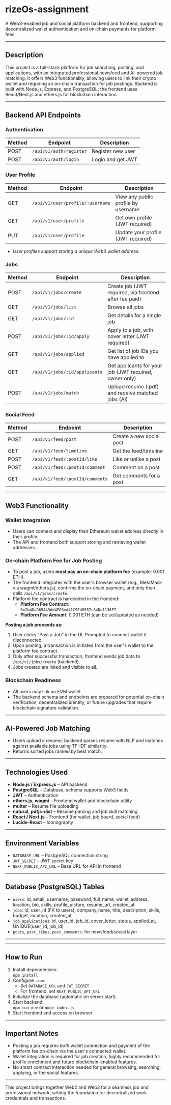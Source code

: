 # rizeOs-assignment

A Web3-enabled job and social platform backend and frontend, supporting decentralized wallet authentication and on-chain payments for platform fees.

---

## Description

This project is a full-stack platform for job searching, posting, and applications, with an integrated professional newsfeed and AI-powered job matching. It offers Web3 functionality, allowing users to link their crypto wallet and requiring an on-chain transaction for job postings. Backend is built with Node.js, Express, and PostgreSQL; the frontend uses React/Next.js and ethers.js for blockchain interaction.

---

## Backend API Endpoints

### Authentication

| Method | Endpoint                         | Description               |
| ------ | ------------------------------- | ------------------------- |
| POST   | `/api/v1/auth/register`          | Register new user         |
| POST   | `/api/v1/auth/login`             | Login and get JWT         |

### User Profile

| Method | Endpoint                                 | Description                              |
| ------ | --------------------------------------- | ---------------------------------------- |
| GET    | `/api/v1/user/profile/:username`         | View any public profile by username      |
| GET    | `/api/v1/user/profile`                   | Get own profile (JWT required)           |
| PUT    | `/api/v1/user/profile`                   | Update your profile (JWT required)       |

- *User profiles support storing a unique Web3 wallet address.*

### Jobs

| Method | Endpoint                                 | Description                                            |
| ------ | --------------------------------------- | ------------------------------------------------------ |
| POST   | `/api/v1/jobs/create`                    | Create job (JWT required, via frontend after fee paid) |
| GET    | `/api/v1/jobs/list`                      | Browse all jobs                                        |
| GET    | `/api/v1/jobs/:id`                       | Get details for a single job                           |
| POST   | `/api/v1/jobs/:id/apply`                 | Apply to a job, with cover letter (JWT required)       |
| GET    | `/api/v1/jobs/applied`                   | Get list of job IDs you have applied to                |
| GET    | `/api/v1/jobs/:id/applicants`            | Get applicants for your job (JWT required, owner only) |
| POST   | `/api/v1/jobs/match`                     | Upload resume (.pdf) and receive matched jobs (AI)     |

### Social Feed

| Method | Endpoint                                 | Description                     |
| ------ | --------------------------------------- | ------------------------------- |
| POST   | `/api/v1/feed/post`                      | Create a new social post        |
| GET    | `/api/v1/feed/timeline`                  | Get the feed/timeline           |
| POST   | `/api/v1/feed/:postId/like`              | Like or unlike a post           |
| POST   | `/api/v1/feed/:postId/comment`           | Comment on a post               |
| GET    | `/api/v1/feed/:postId/comments`          | Get comments for a post         |

---

## Web3 Functionality

### Wallet Integration

- Users can connect and display their Ethereum wallet address directly in their profile.
- The API and frontend both support storing and retrieving wallet addresses.

### On-chain Platform Fee for Job Posting

- To post a job, users **must pay an on-chain platform fee** (example: 0.001 ETH).  
- The frontend integrates with the user's browser wallet (e.g., MetaMask via wagmi/ethers.js), confirms the on-chain payment, and only then calls `/api/v1/jobs/create`.
- Platform fee contract is hardcoded in the frontend:
  - **Platform Fee Contract**: `0x2b4DaD65A49dd4F03eA41C9Ed8557c84Da1136F7`
  - **Platform Fee Amount**: 0.001 ETH (can be set/updated as needed)

**Posting a job proceeds as:**
1. User clicks "Post a Job" in the UI. Prompted to connect wallet if disconnected.
2. Upon posting, a transaction is initiated from the user's wallet to the platform fee contract.
3. Only after successful transaction, frontend sends job data to `/api/v1/jobs/create` (backend).
4. Jobs created are listed and visible to all.

### Blockchain Readiness

- All users may link an EVM wallet.
- The backend schema and endpoints are prepared for potential on-chain verification, decentralized identity, or future upgrades that require blockchain signature validation.

---

## AI-Powered Job Matching

- Users upload a resume; backend parses resume with NLP and matches against available jobs using TF-IDF similarity.
- Returns sorted jobs ranked by best match.

---

## Technologies Used

- **Node.js / Express.js** – API backend
- **PostgreSQL** – Database; schema supports Web3 fields
- **JWT** – Authentication
- **ethers.js**, **wagmi** – Frontend wallet and blockchain utility
- **multer** – Resume file uploading
- **natural**, **pdfjs-dist** – Resume parsing and job skill matching
- **React / Next.js** – Frontend (for wallet, job board, social feed)
- **Lucide-React** – Iconography

---

## Environment Variables

- `DATABASE_URL` – PostgreSQL connection string
- `JWT_SECRET` – JWT secret key
- `NEXT_PUBLIC_API_URL` – Base URL for API in frontend

---

## Database (PostgreSQL) Tables

- `users`: id, email, username, password, full_name, wallet_address, location, bio, skills, profile_picture, resume_url, created_at
- `jobs`: id, user_id (FK to users), company_name, title, description, skills, budget, location, created_at
- `job_applications`: id, user_id, job_id, cover_letter, status, applied_at, UNIQUE(user_id, job_id)
- `posts`, `post_likes`, `post_comments`: for newsfeed/social layer

---


---

## How to Run

1. Install dependencies:  
   `npm install`  
2. Configure `.env`:  
   - Set `DATABASE_URL` and `JWT_SECRET`  
   - For frontend, set `NEXT_PUBLIC_API_URL`
3. Initialize the database (automatic on server start)
4. Start backend:  
   `npm run dev` or `node index.js`
5. Start frontend and access on browser

---

## Important Notes

- Posting a job requires *both* wallet connection and payment of the platform fee on-chain via the user's connected wallet.
- Wallet integration is required for job creation, highly recommended for profile enrichment and future blockchain-enabled features.
- No smart contract interaction needed for general browsing, searching, applying, or the social features.

---

This project brings together Web2 and Web3 for a seamless job and professional network, setting the foundation for decentralized work credentials and transactions.


